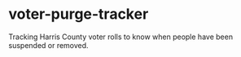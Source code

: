 # voter-purge-tracker
Tracking Harris County voter rolls to know when people have been suspended or removed.
